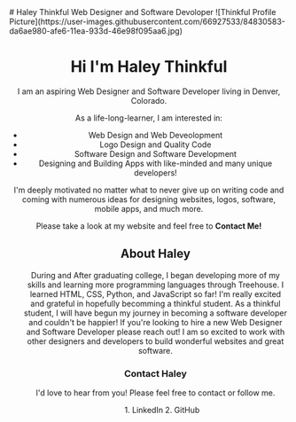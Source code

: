 <!DOCTYPE.HTML>
<html>
# Haley Thinkful
Web Designer and Software Devoloper
![Thinkful Profile Picture](https://user-images.githubusercontent.com/66927533/84830583-da6ae980-afe6-11ea-933d-46e98f095aa6.jpg)
<div class="pageContainer">
  <div class="imageContainer"> 
    <img src="images/thinkful profile picture.jpg" alt="" /> 
  </div>
  <body style="background-color:lilac;">
 <div class="textContainer">
<h1 align="center">Hi I'm Haley Thinkful</h1>
<p align="center">I am an aspiring Web Designer and Software Developer living in Denver, Colorado.</p>
   <p align="center"> As a life-long-learner, I am interested in: </p>
   <ul align="center">
   <li align="center">Web Design and Web Deveolopment</li> 
   <li align="center">Logo Design and Quality Code</li>
      <li align="center">Software Design and Software Development</li>
      <li align="center">Designing and Building Apps with like-minded and many unique developers! </li>
   </ul>
   
 <p align="center"> I'm deeply motivated no matter what to never give up on writing code and coming with numerous ideas for designing websites, logos, software, mobile apps, and much more.</p>
 
 <p align="center"> Please take a look at my website and feel free to <b>Contact Me!</b></p>
    <ul align="center">
      <h2 align="center">About Haley</h2>
 <p align="center"> During and After graduating college, I began developing more of my skills and learning more programming languages through Treehouse. I learned HTML, CSS, Python, and JavaScript so far! I'm really excited and grateful in hopefully becomming a thinkful student. As a thinkful student, I will have begun my journey in becoming a software developer and couldn't be happier! If you're looking to hire a new Web Designer and Software Developer please reach out! I am so excited to work with other designers and developers to build wonderful websites and great software. 
  </p>   
  
<h3 align="center">Contact Haley</h3>
<p align="center"> I'd love to hear from you! Please feel free to contact or follow me. 
   <ol aligin="center">
     1. LinkedIn
     2. GitHub
    </ol>
   </ul>
  </div>
</body>
<footer>
</footer>
</html>
